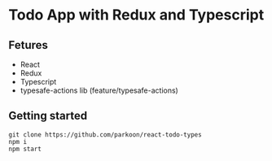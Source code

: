 # Todo App with Redux and Typescript

## Fetures

- React
- Redux
- Typescript
- typesafe-actions lib (feature/typesafe-actions)

## Getting started

```
git clone https://github.com/parkoon/react-todo-types
npm i
npm start
```
